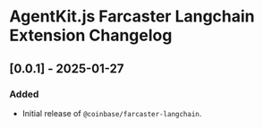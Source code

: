 # AgentKit.js Farcaster Langchain Extension Changelog

## [0.0.1] - 2025-01-27

### Added

- Initial release of `@coinbase/farcaster-langchain`.
